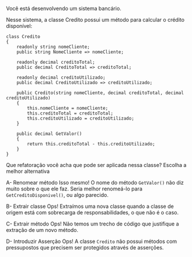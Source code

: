 ﻿Você está desenvolvendo um sistema bancário.

Nesse sistema, a classe Credito possui um método para calcular o crédito disponível:

```<language>
class Credito
{
    readonly string nomeCliente;
    public string NomeCliente => nomeCliente;

    readonly decimal creditoTotal;
    public decimal CreditoTotal => creditoTotal;

    readonly decimal creditoUtilizado;
    public decimal CreditoUtilizado => creditoUtilizado;

    public Credito(string nomeCliente, decimal creditoTotal, decimal creditoUtilizado)
    {
        this.nomeCliente = nomeCliente;
        this.creditoTotal = creditoTotal;
        this.creditoUtilizado = creditoUtilizado;
    }

    public decimal GetValor()
    {
        return this.creditoTotal - this.creditoUtilizado;
    }
}
```

Que refatoração você acha que pode ser aplicada nessa classe? Escolha a melhor alternativa

A- Renomear método
Isso mesmo! O nome do método `GetValor()`  não diz muito sobre o que ele faz.
Seria melhor renomeá-lo para `GetCreditoDisponivel()`, ou algo parecido.

B- Extrair classe
Ops! Extraímos uma nova classe quando a classe de origem está com sobrecarga de responsabilidades,
o que não é o caso.

C- Extrair método
Ops! Não temos um trecho de código que justifique a extração de um novo método.

D- Introduzir Asserção
Ops! A classe `Credito` não possui métodos com pressupostos que precisem ser 
protegidos através de asserções.
